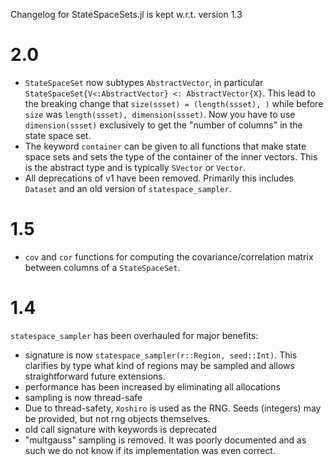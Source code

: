 Changelog for StateSpaceSets.jl is kept w.r.t. version 1.3

# 2.0

- `StateSpaceSet` now subtypes `AbstractVector`, in particular `StateSpaceSet{V<:AbstractVector} <: AbstractVector{X}`. This lead to the breaking change that `size(ssset) = (length(ssset), )` while before `size` was `length(ssset), dimension(ssset)`. Now you have to use `dimension(ssset)` exclusively to get the "number of columns" in the state space set.
- The keyword `container` can be given to all functions that make state space sets
  and sets the type of the container of the inner vectors. This is the abstract type
  and is typically `SVector` or `Vector`.
- All deprecations of v1 have been removed. Primarily this includes `Dataset` and an old version of `statespace_sampler`.


# 1.5

- `cov` and `cor` functions for computing the covariance/correlation matrix between
    columns of a `StateSpaceSet`.

# 1.4

`statespace_sampler` has been overhauled for major benefits:

- signature is now `statespace_sampler(r::Region, seed::Int)`. This clarifies by type what kind of regions may be sampled and allows straightforward future extensions.
- performance has been increased by eliminating all allocations
- sampling is now thread-safe
- Due to thread-safety, `Xoshiro` is used as the RNG. Seeds (integers) may be provided, but not rng objects themselves.
- old call signature with keywords is deprecated
- "multgauss" sampling is removed. It was poorly documented and as such we do not know if its implementation was even correct.